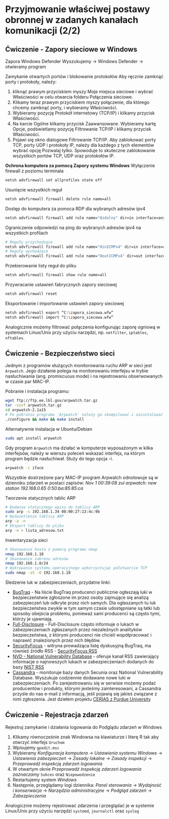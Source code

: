 # Przyjmowanie właściwej postawy obronnej w zadanych kanałach komunikacji (2/2)

## Ćwiczenie - Zapory sieciowe w Windows
Zapora Windows Defender
Wyszukujemy -> Windows Defender -> otwieramy program

Zamykanie otwartych portów i blokowanie protokołów
Aby ręcznie zamknąć porty i protokoły, należy:
1. kliknąć prawym przyciskiem myszy Moje miejsca sieciowe i wybrać Właściwości w celu otwarcia folderu Połączenia sieciowe.
2. Klikamy teraz prawym przyciskiem myszy połączenie, dla którego chcemy zamknąć porty, i wybieramy Właściwości. 
3. Wybieramy pozycję Protokół internetowy (TCP/IP) i klikamy przycisk Właściwości. 
4. Na karcie Ogólne klikamy przycisk Zaawansowane. Wybieramy kartę Opcje, podświetlamy pozycję Filtrowanie TCP/IP i klikamy przycisk Właściwości. 
5. Pojawi się okno dialogowe Filtrowanie TCP/IP. Aby zablokować porty TCP, porty UDP i protokoły IP, należy dla każdego z tych elementów wybrać opcję Pozwalaj tylko. Spowoduje to skuteczne zablokowanie wszystkich portów TCP, UDP oraz protokołów IP.

__Ochrona komputera za pomocą Zapory systemu Windows__
Wyłączenie firewall z poziomu terminala
```sh
netsh advfirewall set allprofiles state off
```
Usunięcie wszystkich reguł
```sh
netsh advfirewall firewall delete rule name=all
```
Dostęp do komputera za pomoca RDP dla wybranych adresów ipv4
```sh
netsh advfirewall firewall add rule name="0zdalny" dir=in interface=any profile=domain action=allow localport=3389 protocol=TCP remoteip=192.168.12,192.168.1.100
```

Ograniczenie odpowiedzi na ping do wybranych adresów ipv4 na wszystkich profilach
```sh
# Reguły przychodzące
netsh advfirewall firewall add rule name="0inICMPv4" dir=in interface=any profile=any action=allow protocol=ICMPv4 remoteip=192.168.12,192.168.1.100
# Reguły wychodzące
netsh advfirewall firewall add rule name="0outICMPv4" dir=out interface=any profile=any action=allow protocol=ICMPv4 remoteip=192.168.12,192.168.1.100
```

Przekierowanie listy reguł do pliku
```sh
netsh advfirewall firewall show rule name=all
```
Przywracanie ustawień fabrycznych zapory sieciowej
```sh
netsh advfirewall reset
```

Eksportowanie i importowanie ustawień zapory sieciowej
```sh
netsh advfirewall export “C:\zapora_siecowa.wfw”
netsh advfirewall import “C:\zapora_siecowa.wfw”
```

Analogicznie możemy filtrować połączenia konfigurując zaporę ogniową w systemach Linux/Unix przy użyciu narzędzi, np. `netfilter`, `iptables`, `nftables`.

## Ćwiczenie - Bezpieczeństwo sieci
Jednym z programów służących monitorowania ruchu ARP w sieci jest `Arpwatch`. Jego działanie polega na monitorowaniu interfejsu w trybie nasłuchiwania (ang. promiscuous mode) i na rejestrowaniu obserwowanych w czasie par MAC-IP.

Pobranie i instalacja programu:
```sh
wget ftp://ftp.ee.lbl.gov/arpwatch.tar.gz
tar -xzvf arpwatch.tar.gz
cd arpwatch-2.1a15
# Po pobraniu programu `Arpwatch` należy go skompilować i zainstalować w tradycyjny sposób za pomocą polecenia:
./configure && make && make install
```
Alternatywnie instalacja w Ubuntu/Debian
```sh
sudo apt install arpwatch
```

Gdy program `Arpwatch` ma działać w komputerze wyposażonym w kilka interfejsów, należy w wierszu poleceń wskazać interfejs, na którym program będzie nasłuchiwał. Służy do tego opcja -i.
```sh
arpwatch -i iface
```
Wszystkie dostrzeżone pary MAC-IP program Arpwatch odnotowuje są w dzienniku zdarzeń w postaci zapisów:
_Nov 1 00:39:08 zul arpwatch: new station 192.168.0.65 0:50:ba:85:85:ca_

Tworzenie statycznych tablic ARP
```sh
# Dodanie statycznego wpisu do tablicy ARP
sudo arp -s 192.168.1.34 08:00:27:13:4c:9b
# Wyświetlenie tablicy ARP
arp -a -n
# Eksport tablicy do pliku
arp -e > lista_adresow.txt
```

Inwentaryzacja sieci
```sh
# Skanowanie hosta z pomocą programu nmap
nmap 192.168.1.18
# Skanowanie zakresu adresów
nmap 192.168.1.0/24
# Wykrywanie systemu operacyjnego wykorzystując półotwarcie TCP
sudo nmap -sS -O 192.168.1.18
```

Śledzenie luk w zabezpieczeniach, przydatne linki:
- [BugTraq](https://www.securityfocus.com/archive/1/description) - Na liście BugTraq producenci publicznie ogłaszają luki w bezpieczeństwie zgłoszone im przez osoby zajmujące się analizą zabezpieczeń lub odkryte przez nich samych. Dla ogłaszanych tu luk bezpieczeństwa zwykle w tym samym czasie udostępniane są łatki lub sposoby obejścia problemu, ponieważ sami producenci są często tymi, którzy je ujawniają.
- [Full-Disclosure](https://www.fulldisclosure.org/) - Full-Disclosure często informuje o lukach w zabezpieczeniach zgłaszanych przez niezależnych analityków bezpieczeństwa, z którymi producenci nie chcieli współpracować i naprawić znalezionych przez nich błędów.
- [SecurityFocus](https://www.securityfocus.com/) - witryna prowadząca listę dyskusyjną BugTraq, ma również źródło RSS - [SecurityFocus RSS](https://www.securityfocus.com/rss/vulnerabilities.xml)
- [NVD - National Vulnerability Database](https://nvd.nist.gov/) - oferuje kanał RSS zawierający informacje o najnowszych lukach w zabezpieczeniach dodanych do bazy [NIST RSS](https://www.nist.gov/pao/nist-rss-feeds)
- [Cassandra](https://cassandra.cerias.purdue.edu/main/index.html) - monitoruje bazy danych Secunia oraz National Vulnerability Database. Wyszukuje codziennie dodawane nowe luki w zabezpieczeniach. Po zarejestrowaniu się w serwisie możemy podać producentów i produkty, którymi jesteśmy zainteresowani, a Cassandra przyśle do nas e-mail z informacją, jeśli pojawią się jakieś związane z nimi zgłoszenia. Jest dziełem projektu [CERIAS z Purdue University](https://www.cerias.purdue.edu/)

## Ćwiczenie - Rejestracja zdarzeń

Rejestruj zamykanie i działania logowania do Podglądu zdarzeń w Windows
1. Klikamy równocześnie znak Windowsa na klawiaturze i literę R tak aby otwrzyć interfejs `Uruchom`
2. Wpisujemy `gpedit.msc`
3. Wybieramy _Konfiguracja komputera_ -> _Ustawienia systemu Windows_ -> _Ustawienia zabezpieczeń_ -> _Zasady lokalne_ -> _Zasady inspekcji_ -> _Przeprowadź inspekcję zdarzeń logowania_
4. W otwartym oknie _Przeprowadź inspekcję zdarzeń logowania zaznaczamy_ `Sukces` oraz `Niepowodzenie`
5. Restartujemy system _Windows_
6. Następnie, przeglądamy logi dziennika: 
_Panel sterowania_ -> _Wydajność i konserwacja_ -> _Narzędzia administracyjne_ -> _Podgląd zdarzeń_ -> _Zabezpieczenia_

Analogicznie możemy rejestrować zdarzenia i przeglądać je w systemie Linux/Unix przy użyciu narzędzi `systemd`, `journalctl` oraz `syslog`